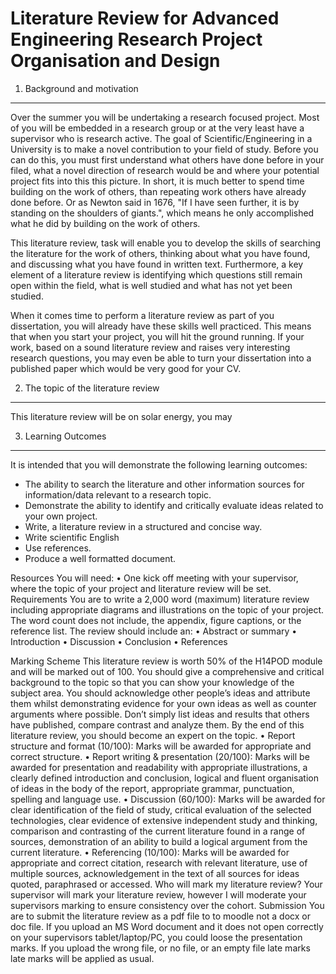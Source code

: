 Literature Review for Advanced Engineering Research Project Organisation and Design
=========================

1. Background and motivation
---------------
Over the summer you will be undertaking a research focused project.  Most of you will be embedded in a research group or at the very least have a supervisor who is research active.  The goal of Scientific/Engineering in a University is to make a novel contribution to your field of study.  Before you can do this, you must first understand what others have done before in your filed, what a novel direction of research would be and where your potential project fits into this this picture.  In short, it is much better to spend time building on the work of others, than repeating work others have already done before.  Or as Newton said in 1676, "If I have seen further, it is by standing on the shoulders of giants.", which means he only accomplished what he did by building on the work of others.

This literature review, task will enable you to develop the skills of searching the literature for the work of others, thinking about what you have found, and discussing what you have found in written text.  Furthermore, a key element of a literature review is identifying which questions still remain open within the field, what is well studied and what has not yet been studied.

When it comes time to perform a literature review as part of you dissertation, you will already have these skills well practiced.  This means that when you start your project, you will hit the ground running. If your work, based on a sound literature review and raises very interesting research questions, you may even be able to turn your dissertation into a published paper which would be very good for your CV.

2. The topic of the literature review
-------------------------------------
This literature review will be on solar energy, you may


3. Learning Outcomes
--------------------

It is intended that you will demonstrate the following learning outcomes:

 - The ability to search the literature and other information sources for information/data relevant to a research topic.
 - Demonstrate the ability to identify and critically evaluate ideas related to your own project.
 - Write, a literature review in a structured and concise way.
 - Write scientific English
 - Use references.
 - Produce a well formatted document.

Resources
You will need:
    • One kick off meeting with your supervisor, where the topic of your project and literature review will be set.
Requirements
You are to write a 2,000 word (maximum) literature review including appropriate diagrams and illustrations on the topic of your project.  The word count does not include, the appendix, figure captions, or the reference list.  The review should include an:
    • Abstract or summary
    • Introduction
    • Discussion
    • Conclusion
    • References

Marking Scheme
This literature review is worth 50% of the H14POD module and will be marked out of 100.  You should give a comprehensive and critical background to the topic so that you can show your knowledge of the subject area.  You should acknowledge other people’s ideas and attribute them whilst demonstrating evidence for your own ideas as well as counter arguments where possible.  Don’t simply list ideas and results that others have published, compare contrast and analyze them.  By the end of this literature review, you should become an expert on the topic.
    • Report structure and format (10/100): Marks will be awarded for appropriate and correct structure.
    • Report writing & presentation (20/100): Marks will be awarded for presentation and readability with appropriate illustrations, a clearly defined introduction and conclusion, logical and fluent organisation of ideas in the body of the report, appropriate grammar, punctuation, spelling and language use.
    • Discussion (60/100): Marks will be awarded for clear identification of the field of study, critical evaluation of the selected technologies, clear evidence of extensive independent study and thinking, comparison and contrasting of the current literature found in a range of sources, demonstration of an ability to build a logical argument from the current literature.
    • Referencing (10/100): Marks will be awarded for appropriate and correct citation, research with relevant literature, use of multiple sources, acknowledgement in the text of all sources for ideas quoted, paraphrased or accessed.
Who will mark my literature review?
Your supervisor will mark your literature review, however I will moderate your supervisors marking to ensure consistency over the cohort.
Submission
You are to submit the literature review as a pdf file to to moodle not a docx or doc file.  If you upload an MS Word document and it does not open correctly on your supervisors tablet/laptop/PC, you could loose the presentation marks.  If  you upload the wrong file, or no file, or an empty file late marks late marks will be applied as usual.

